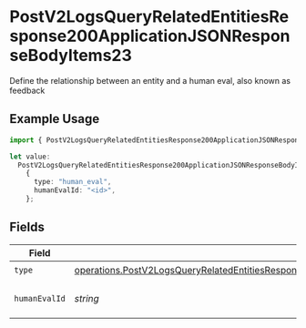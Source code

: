 # PostV2LogsQueryRelatedEntitiesResponse200ApplicationJSONResponseBodyItems23

Define the relationship between an entity and a human eval, also known as feedback

## Example Usage

```typescript
import { PostV2LogsQueryRelatedEntitiesResponse200ApplicationJSONResponseBodyItems23 } from "orq-poc-typescript-multi-env-version/models/operations";

let value:
  PostV2LogsQueryRelatedEntitiesResponse200ApplicationJSONResponseBodyItems23 =
    {
      type: "human_eval",
      humanEvalId: "<id>",
    };
```

## Fields

| Field                                                                                                                                                                                                              | Type                                                                                                                                                                                                               | Required                                                                                                                                                                                                           | Description                                                                                                                                                                                                        |
| ------------------------------------------------------------------------------------------------------------------------------------------------------------------------------------------------------------------ | ------------------------------------------------------------------------------------------------------------------------------------------------------------------------------------------------------------------ | ------------------------------------------------------------------------------------------------------------------------------------------------------------------------------------------------------------------ | ------------------------------------------------------------------------------------------------------------------------------------------------------------------------------------------------------------------ |
| `type`                                                                                                                                                                                                             | [operations.PostV2LogsQueryRelatedEntitiesResponse200ApplicationJSONResponseBodyItems2Evals1Type](../../models/operations/postv2logsqueryrelatedentitiesresponse200applicationjsonresponsebodyitems2evals1type.md) | :heavy_check_mark:                                                                                                                                                                                                 | N/A                                                                                                                                                                                                                |
| `humanEvalId`                                                                                                                                                                                                      | *string*                                                                                                                                                                                                           | :heavy_check_mark:                                                                                                                                                                                                 | The id of the resource                                                                                                                                                                                             |